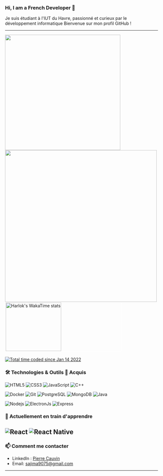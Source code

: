 ### Hi, I am a French Developer 👋

Je suis étudiant à l'IUT du Havre, passionné et curieux par le développement informatique  Bienvenue sur mon profil GitHub !

---
<img src="https://github-readme-stats.vercel.app/api/top-langs/?username=sajima90&theme=radical&layout=compact" width="380">
<a href="https://github.com/sajima90/github-readme-stats" > 
	<img src="https://github-readme-stats.vercel.app/api?username=sajima90&theme=dark&show_icons=true" width="500">
</a>

<div style="width: 380px; height: 160px; display: flex; overflow: hidden; align-items: flex-start; border-radius: 01px; border: 2px solid #FFFFFF;">

  <a href="https://github.com/sajima90">
    <img src="https://github-readme-stats.vercel.app/api/wakatime?username=saji&theme=dark" alt="Harlok's WakaTime stats" style="height: 100%; width: auto;">
  </a>
 
</div>
<br>
 <a href="https://wakatime.com/@33e6f30c-31bc-4c33-908f-50211441c463"><img src="https://wakatime.com/badge/user/33e6f30c-31bc-4c33-908f-50211441c463.svg" alt="Total time coded since Jan 14 2022" /></a>


### 🛠️ Technologies & Outils 🐧 Acquis

![HTML5](https://img.shields.io/badge/-HTML5-E34F26?style=for-the-badge&logo=html5&logoColor=white)
![CSS3](https://img.shields.io/badge/-CSS3-1572B6?style=for-the-badge&logo=css3)
![JavaScript](https://img.shields.io/badge/JavaScript-323330?style=for-the-badge&logo=javascript&logoColor=F7DF1E)
![C++](https://img.shields.io/badge/-C++-00599C?style=for-the-badge&logo=cplusplus)

![Docker](https://img.shields.io/badge/-Docker-2496ED?style=for-the-badge&logo=docker&logoColor=white)
![Git](https://img.shields.io/badge/-Git-F05032?style=for-the-badge&logo=git&logoColor=white)
![PostgreSQL](https://img.shields.io/badge/-PostgreSQL-336791?style=for-the-badge&logo=postgresql&logoColor=black)
![MongoDB](https://img.shields.io/badge/-MongoDB-47A248?style=for-the-badge&logo=mongodb&logoColor=white)
![Java](https://img.shields.io/badge/-Java-007396?style=for-the-badge&logo=java&logoColor=black)

![Nodejs](https://img.shields.io/badge/Node%20js-339933?style=for-the-badge&logo=nodedotjs&logoColor=white)
![ElectronJs](https://img.shields.io/badge/Electron-2B2E3A?style=for-the-badge&logo=electron&logoColor=9FEAF9)
![Express](https://img.shields.io/badge/Express%20js-000000?style=for-the-badge&logo=express&logoColor=white)


### 🌱 Actuellement en train d'apprendre
![React](https://img.shields.io/badge/React-20232A?style=for-the-badge&logo=react)
![React Native](https://img.shields.io/badge/React_Native-20232A?style=for-the-badge&logo=react&logoColor=61DAFB)
---

### 📫 Comment me contacter

- LinkedIn : [Pierre Cauvin](https://www.linkedin.com/in/pierre-cauvin-b75269264/)
- Email: [sajima9075@gmail.com](mailto:sajima9075@gmail.com@gmail.com)

---

